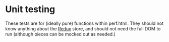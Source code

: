 # Unit testing

These tests are for (ideally pure) functions within perf.html. They should not know anything about the [Redux](http://redux.js.org/) store, and should not need the full DOM to run (although pieces can be mocked out as needed.)
